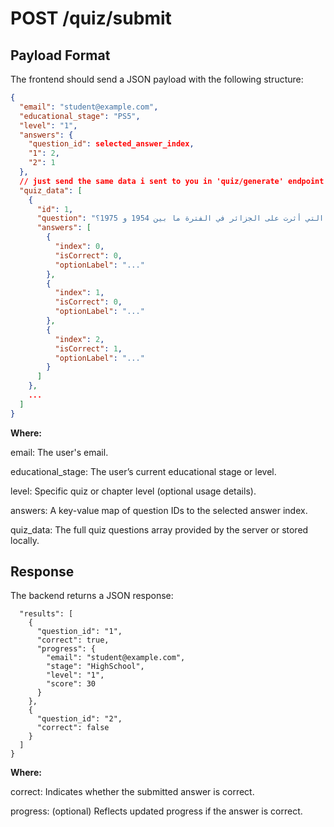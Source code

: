# POST /quiz/submit

## Payload Format
The frontend should send a JSON payload with the following structure:

```json
{
  "email": "student@example.com",
  "educational_stage": "PS5",
  "level": "1",
  "answers": {
    "question_id": selected_answer_index,
    "1": 2,
    "2": 1
  },
  // just send the same data i sent to you in 'quiz/generate' endpoint
  "quiz_data": [
    {
      "id": 1,
      "question": "ما هي أهم الأحداث الدولية التي أثرت على الجزائر في الفترة ما بين 1954 و 1975؟",
      "answers": [
        {
          "index": 0,
          "isCorrect": 0,
          "optionLabel": "..."
        },
        {
          "index": 1,
          "isCorrect": 0,
          "optionLabel": "..."
        },
        {
          "index": 2,
          "isCorrect": 1,
          "optionLabel": "..."
        }
      ]
    },
    ...
  ]
}
```

**Where:**

email: The user's email.

educational_stage: The user’s current 
educational stage or level.

level: Specific quiz or chapter level (optional usage details).

answers: A key-value map of question IDs to the selected answer index.

quiz_data: The full quiz questions array provided by the server or stored locally.

## Response
The backend returns a JSON response:

```json{
  "results": [
    {
      "question_id": "1",
      "correct": true,
      "progress": {
        "email": "student@example.com",
        "stage": "HighSchool",
        "level": "1",
        "score": 30
      }
    },
    {
      "question_id": "2",
      "correct": false
    }
  ]
}
```

**Where:**

correct: Indicates whether the submitted answer is correct.

progress: (optional) Reflects updated progress if the answer is correct.